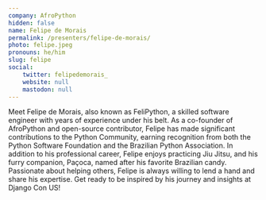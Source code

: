 ```yaml
---
company: AfroPython
hidden: false
name: Felipe de Morais
permalink: /presenters/felipe-de-morais/
photo: felipe.jpeg
pronouns: he/him
slug: felipe
social:
    twitter: felipedemorais_
    website: null
    mastodon: null
---
```


Meet Felipe de Morais, also known as FeliPython, a skilled software engineer with years of experience under his belt. As a co-founder of AfroPython and open-source contributor, Felipe has made significant contributions to the Python Community, earning recognition from both the Python Software Foundation and the Brazilian Python Association. In addition to his professional career, Felipe enjoys practicing Jiu Jitsu, and his furry companion, Paçoca, named after his favorite Brazilian candy. Passionate about helping others, Felipe is always willing to lend a hand and share his expertise. Get ready to be inspired by his journey and insights at Django Con US!
